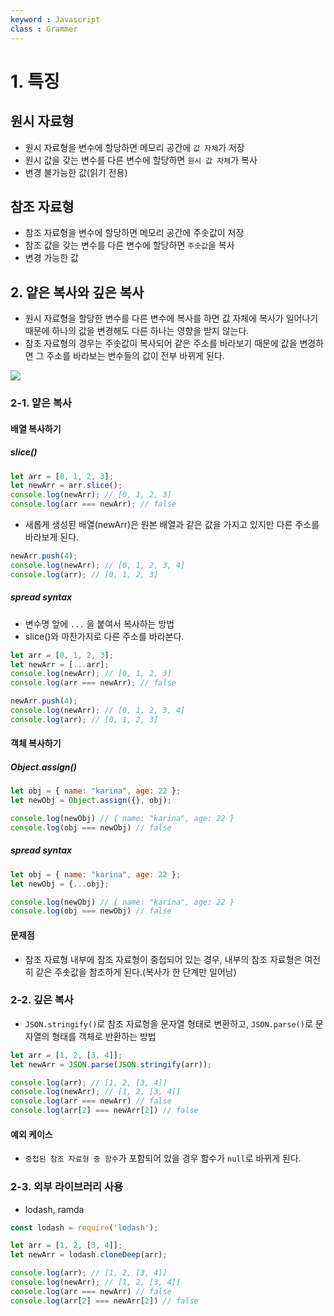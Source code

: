 ```yaml
---
keyword : Javascript
class : Grammer
---
```



# 1. 특징

## 원시 자료형

- 원시 자료형을 변수에 할당하면 메모리 공간에 `값 자체`가 저장
- 원시 값을 갖는 변수를 다른 변수에 할당하면 `원시 값 자체`가 복사
- 변경 불가능한 값(읽기 전용)

## 참조 자료형

- 참조 자료형을 변수에 할당하면 메모리 공간에 주솟값이 저장
- 참조 값을 갖는 변수를 다른 변수에 할당하면 `주솟값`을 복사
- 변경 가능한 값


## 2. 얕은 복사와 깊은 복사

- 원시 자료형을 할당한 변수를 다른 변수에 복사를 하면 값 자체에 복사가 일어나기 때문에 하나의 값을 변경해도 다른 하나는 영향을 받지 않는다.
- 참조 자료형의 경우는 주솟값이 복사되어 같은 주소를 바라보기 때문에 값을 변경하면 그 주소를 바라보는 변수들의 값이 전부 바뀌게 된다.

![](https://img1.daumcdn.net/thumb/R1280x0/?scode=mtistory2&fname=https%3A%2F%2Fblog.kakaocdn.net%2Fdn%2FwsvJD%2Fbtr1dejRYbR%2FFudmI08wVnhKw95Mv1kFp1%2Fimg.png)


### 2-1. 얕은 복사

#### 배열 복사하기

##### slice()

```javascript
let arr = [0, 1, 2, 3];
let newArr = arr.slice();
console.log(newArr); // [0, 1, 2, 3]
console.log(arr === newArr); // false
```

- 새롭게 생성된 배열(newArr)은 원본 배열과 같은 값을 가지고 있지만 다른 주소를 바라보게 된다.

```javascript
newArr.push(4);
console.log(newArr); // [0, 1, 2, 3, 4]
console.log(arr); // [0, 1, 2, 3]
```


##### spread syntax

- 변수명 앞에 `...` 을 붙여서 복사하는 방법
- slice()와 마찬가지로 다른 주소를 바라본다.

```javascript
let arr = [0, 1, 2, 3];
let newArr = [...arr];
console.log(newArr); // [0, 1, 2, 3]
console.log(arr === newArr); // false

newArr.push(4);
console.log(newArr); // [0, 1, 2, 3, 4]
console.log(arr); // [0, 1, 2, 3]
```


#### 객체 복사하기

##### Object.assign()

```javascript
let obj = { name: "karina", age: 22 };
let newObj = Object.assign({}, obj);

console.log(newObj) // { name: "karina", age: 22 }
console.log(obj === newObj) // false
```

##### spread syntax

```javascript
let obj = { name: "karina", age: 22 };
let newObj = {...obj};

console.log(newObj) // { name: "karina", age: 22 }
console.log(obj === newObj) // false
```


#### 문제점

- 참조 자료형 내부에 참조 자료형이 중첩되어 있는 경우, 내부의 참조 자료형은 여전히 같은 주솟값을 참조하게 된다.(복사가 한 단계만 일어남)


### 2-2. 깊은 복사

- `JSON.stringify()`로 참조 자료형을 문자열 형태로 변환하고, `JSON.parse()`로 문자열의 형태를 객체로 반환하는 방법

```javascript
let arr = [1, 2, [3, 4]];
let newArr = JSON.parse(JSON.stringify(arr));

console.log(arr); // [1, 2, [3, 4]]
console.log(newArr); // [1, 2, [3, 4]]
console.log(arr === newArr) // false
console.log(arr[2] === newArr[2]) // false
```

#### 예외 케이스

- `중첩된 참조 자료형 중 함수`가 포함되어 있을 경우 함수가 `null`로 바뀌게 된다.

### 2-3. 외부 라이브러리 사용

- lodash, ramda

```javascript
const lodash = require('lodash');

let arr = [1, 2, [3, 4]];
let newArr = lodash.cloneDeep(arr);

console.log(arr); // [1, 2, [3, 4]]
console.log(newArr); // [1, 2, [3, 4]]
console.log(arr === newArr) // false
console.log(arr[2] === newArr[2]) // false
```